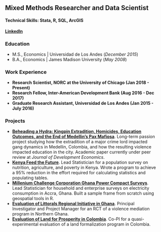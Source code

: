 ## Mixed Methods Researcher and Data Scientist

#### Technical Skills: Stata, R, SQL, ArcGIS
**[LinkedIn](https://www.linkedin.com/in/greg-haugan/)**

### Education
- M.S., Economics	| Universidad de Los Andes (_December 2015_)	 			        		
- B.A., Economics | James Madison University (_May 2008_)

### Work Experience
- **Research Scientist, NORC at the University of Chicago (Jan 2018 - Present)**
- **Research Fellow, Inter-American Development Bank (Aug 2016 - Dec 2017)**
- **Graduate Research Assistant, Universidad de Los Andes (Jan 2015 - July 2016)**

### Projects
- **[Beheading a Hydra: Kingpin Extradition, Homicides, Education Outcomes, and the End of Medellin’s Pax Mafiosa](https://glhaugan.github.io/Hydra/)**. Long-term passion project studying how the extradition of a major crime lord impacted gang dynamics in Medellin, Colombia, and how the resulting violence impacted education in the city. Academic paper currently under peer review at _Journal of Development Economics_.
- **[Kenya Feed the Future](https://glhaugan.github.io/KenyaFtF/)**. Lead Statistician for a population survey on nutrition, agriculture, and poverty in Kenya. Wrote a program to achieve a 95% reduction in the effort required for calculating statistics and populating tables.
- **[Millenium Challenge Corporation Ghana Power Compact Surveys](https://glhaugan.github.io/MCCGhana/)**. Lead Statistician for household and enterprise surveys on electricity consumption in Accra, Ghana. Built a sample frame from scratch using geospatial tools in R.
- **[Evaluation of Littorals Regional Initiative in Ghana](https://glhaugan.github.io/LRI/)**. Principal Investigator and Project Manager for an RCT of a violence mediation program in Northern Ghana.
- **[Evaluation of Land for Prosperity in Colombia](https://glhaugan.github.io/LfP/)**. Co-PI for a quasi-experimental evaluation of a land formalization program in Colombia.

